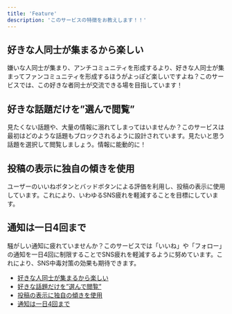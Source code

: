 ```yaml
---
title: 'Feature'
description: 'このサービスの特徴をお教えします！！'
---
```


## 好きな人同士が集まるから楽しい
嫌いな人同士が集まり、アンチコミュニティを形成するより、好きな人同士が集まってファンコミュニティを形成するほうがよっぽど楽しいですよね？このサービスでは、この好きな者同士が交流できる場を目指しています！

## 好きな話題だけを”選んで閲覧”
見たくない話題や、大量の情報に溺れてしまってはいませんか？このサービスは最初はどのような話題もブロックされるように設計されています。見たいと思う話題を選択して閲覧しましょう。情報に能動的に！

## 投稿の表示に独自の傾きを使用
ユーザーのいいねボタンとバッドボタンによる評価を利用し、投稿の表示に使用しています。これにより、いわゆるSNS疲れを軽減することを目標にしています。

## 通知は一日4回まで
騒がしい通知に疲れていませんか？このサービスでは「いいね」や「フォロー」の通知を一日4回に制限することでSNS疲れを軽減するように努めています。これにより、SNS中毒対策の効果も期待できます。

- [好きな人同士が集まるから楽しい](#好きな人同士が集まるから楽しい)
- [好きな話題だけを”選んで閲覧”](#好きな話題だけを選んで閲覧)
- [投稿の表示に独自の傾きを使用](#投稿の表示に独自の傾きを使用)
- [通知は一日4回まで](#通知は一日4回まで)
